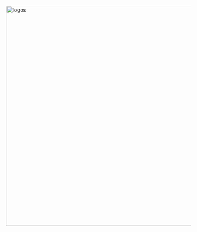 <img src="https://github.com/user-attachments/assets/16017a7c-98f0-4f93-8649-9ebee120b051" alt="logos" align=“center” width="600">
